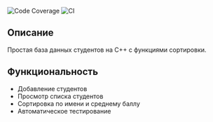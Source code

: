 ![Code Coverage](https://img.shields.io/badge/Coverage-92%25-brightgreen)
![CI](https://github.com/kasesha1/studentsDataBase/actions/workflows/coverage.yml/badge.svg)

## Описание
Простая база данных студентов на C++ с функциями сортировки.

## Функциональность
- Добавление студентов
- Просмотр списка студентов
- Сортировка по имени и среднему баллу
- Автоматическое тестирование
